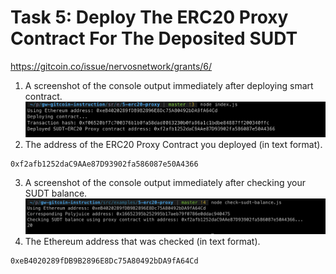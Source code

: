 # Task 5: Deploy The ERC20 Proxy Contract For The Deposited SUDT
https://gitcoin.co/issue/nervosnetwork/grants/6/

1) A screenshot of the console output immediately after deploying smart contract.
![Image of Account list](./deploy-sc-screenshot.png)
2) The address of the ERC20 Proxy Contract you deployed (in text format).
```
0xf2afb1252daC9AAe87D93902fa586087e50A4366
```
3) A screenshot of the console output immediately after checking your SUDT balance.
![Image of Account list](./sudt-balance-screenshot.png)
4) The Ethereum address that was checked (in text format).
```
0xeB4020289fDB9B2896E8Dc75A80492bDA9fA64Cd
```
